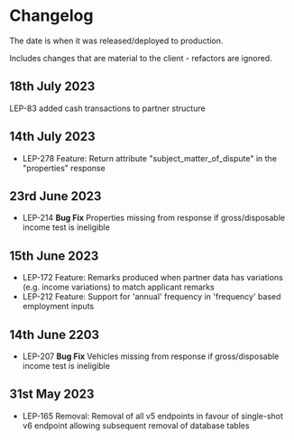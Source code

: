 # Changelog

The date is when it was released/deployed to production.

Includes changes that are material to the client - refactors are ignored.

## 18th July 2023

LEP-83 added cash transactions to partner structure

## 14th July 2023

* LEP-278 Feature: Return attribute "subject_matter_of_dispute" in the "properties" response

## 23rd June 2023

* LEP-214 **Bug Fix** Properties missing from response if gross/disposable income test is ineligible

## 15th June 2023

* LEP-172 Feature: Remarks produced when partner data has variations (e.g. income variations) to match applicant remarks
* LEP-212 Feature: Support for 'annual' frequency in 'frequency' based employment inputs

## 14th June 2203

* LEP-207 **Bug Fix** Vehicles missing from response if gross/disposable income test is ineligible

## 31st May 2023

* LEP-165 Removal: Removal of all v5 endpoints in favour of single-shot v6 endpoint allowing subsequent removal of database tables
